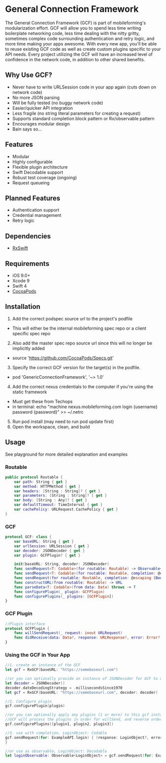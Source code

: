 # General Connection Framework

The General Connection Framework (GCF) is part of mobileforming's modularization effort. GCF will allow you to spend less time writing boilerplate networking code, less time dealing with the nitty gritty, sometimes complex code surrounding authentication and retry logic, and more time making your apps awesome. With every new app, you'll be able to reuse existing GCF code as well as create custom plugins specific to your API needs. Every project utilizing the GCF will have an increased level of confidence in the network code, in addition to other shared benefits.

## Why Use GCF?

- Never have to write URLSession code in your app again (cuts down on network code)
- No more JSON parsing
- Will be fully tested (no buggy network code)
- Easier/quicker API integration
- Less fragile (no string literal parameters for creating a request)
- Supports standard completion block pattern or Rx/observable pattern
- Encourages modular design
- Bain says so...

## Features

- Modular
- Highly configurable
- Flexible plugin architecture
- Swift Decodable support
- Robust test coverage (ongoing)
- Request queueing

## Planned Features

- Authentication support
- Credential management
- Retry logic

## Dependencies

- [RxSwift]

## Requirements

- iOS 9.0+
- Xcode 9
- Swift 4
- [CocoaPods]

## Installation

 1. Add the correct podspec source url to the project's podfile
   - This will either be the internal mobileforming spec repo or a client specific spec repo
 2. Also add the master spec repo source url since this will no longer be implicitly added
   - source 'https://github.com/CocoaPods/Specs.git'
 3. Specify the correct GCF version for the target(s) in the podfile.
   - pod 'GenericConnectionFramework', '~> 1.0'
 4. Add the correct nexus credentials to the computer if you're using the static framework
   - Must get these from Techops
   - in terminal:  echo "machine nexus.mobileforming.com login {username} password {password}" >> ~/.netrc
 5. Run pod install (may need to run pod update first)
 6. Open the workspace, clean, and build

## Usage

See playground for more detailed explanation and examples

### Routable

```swift
public protocol Routable {
    var path: String { get }
    var method: HTTPMethod { get }
    var headers: [String : String]? { get }
    var parameters: [String : String]? { get }
    var body: [String : Any]? { get }
    var defaultTimeout: TimeInterval { get }
    var cachePolicy: URLRequest.CachePolicy { get }
}
```

### GCF

```swift
protocol GCF: class {
	var baseURL: String { get }
	var urlSession: URLSession { get }
	var decoder: JSONDecoder { get }
	var plugin: GCFPlugin? { get }

	init(baseURL: String, decoder: JSONDecoder)
	func sendRequest<T: Codable>(for routable: Routable) -> Observable<T>
	func sendRequest<T: Codable>(for routable: Routable, completion: @escaping (T?, Error?) -> Void)
	func sendRequest(for routable: Routable, completion: @escaping (Bool, Error?) -> Void)
	func constructURL(from routable: Routable) -> URL
	func parseData<T: Codable>(from data: Data) throws -> T
	func configurePlugin(_ plugin: GCFPlugin)
	func configurePlugins(_ plugins: [GCFPlugin])
}
```

### GCF Plugin
```swift
//Plugin interface
protocol GCFPlugin {
	func willSendRequest(_ request: inout URLRequest)
	func didReceive(data: Data?, response: URLResponse?, error: Error?, forRequest request: inout URLRequest) throws
}
```

### Using the GCF in Your App

```swift
//1. create an instance of the GCF
let gcf = RxGCF(baseURL: "https://somebaseurl.com")

//or you can optionally provide an instance of JSONDecoder for GCF to use (allows you to configure the data or date format)
let decoder = JSONDecoder()
decoder.dateDecodingStrategy = .millisecondsSince1970
let gcf = RxGCF(baseURL: "https://somebaseurl.com", decoder: decoder)
```
```swift
//2. Configure plugin
gcf.configurePlugin(plugin)

//or you can optionally apply any plugins (1 or more) to this gcf instance.  
//GCF will process the plugins in order for willSend, and reverse order for didReceive
gcf.configurePlugins([plugin1, plugin2, plugin3])
```
```swift
//3. use with completion, LoginObject: Codable
gcf.sendRequest(for: ExampleAPI.login) { (response: LoginObject?, error) in
}
```
```swift
//or use as observable, LoginObject: Decodable
let loginObservable: Observable<LoginObject> = gcf.sendRequest(for: ExampleAPI.login)
```


[RxSwift]: https://github.com/ReactiveX/RxSwift/
[CocoaPods]: https://github.com/CocoaPods/CocoaPods


